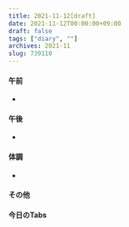 ```yaml
---
title: 2021-11-12[draft]
date: 2021-11-12T00:00:00+09:00
draft: false
tags: ["diary", ""]
archives: 2021-11
slug: 739110
---
```

#### 午前
- 
#### 午後
- 
#### 体調
- 
#### その他
#### 今日のTabs